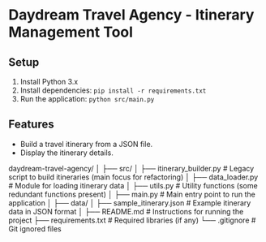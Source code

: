 # Daydream Travel Agency - Itinerary Management Tool

## Setup
1. Install Python 3.x
2. Install dependencies: `pip install -r requirements.txt`
3. Run the application: `python src/main.py`

## Features
- Build a travel itinerary from a JSON file.
- Display the itinerary details.

daydream-travel-agency/
│
├── src/
│   ├── itinerary_builder.py    # Legacy script to build itineraries (main focus for refactoring)
│   ├── data_loader.py          # Module for loading itinerary data
│   ├── utils.py                # Utility functions (some redundant functions present)
│   ├── main.py                 # Main entry point to run the application
│
├── data/
│   ├── sample_itinerary.json   # Example itinerary data in JSON format
│
├── README.md                   # Instructions for running the project
├── requirements.txt            # Required libraries (if any)
└── .gitignore                  # Git ignored files
